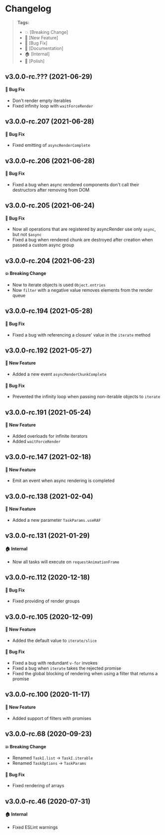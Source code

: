 Changelog
=========

> **Tags:**
> - :boom:       [Breaking Change]
> - :rocket:     [New Feature]
> - :bug:        [Bug Fix]
> - :memo:       [Documentation]
> - :house:      [Internal]
> - :nail_care:  [Polish]

## v3.0.0-rc.??? (2021-06-29)

#### :bug: Bug Fix

* Don't render empty iterables
* Fixed infinity loop with `waitForceRender`

## v3.0.0-rc.207 (2021-06-28)

#### :bug: Bug Fix

* Fixed emitting of `asyncRenderComplete`

## v3.0.0-rc.206 (2021-06-28)

#### :bug: Bug Fix

* Fixed a bug when async rendered components don't call their destructors after removing from DOM

## v3.0.0-rc.205 (2021-06-24)

#### :bug: Bug Fix

* Now all operations that are registered by asyncRender use only `async`, but not `$async`
* Fixed a bug when rendered chunk are destroyed after creation when passed a custom async group

## v3.0.0-rc.204 (2021-06-23)

#### :boom: Breaking Change

* Now to iterate objects is used `Object.entries`
* Now `filter` with a negative value removes elements from the render queue

## v3.0.0-rc.194 (2021-05-28)

#### :bug: Bug Fix

* Fixed a bug with referencing a closure' value in the `iterate` method

## v3.0.0-rc.192 (2021-05-27)

#### :rocket: New Feature

* Added a new event `asyncRenderChunkComplete`

#### :bug: Bug Fix

* Prevented the infinity loop when passing non-iterable objects to `iterate`

## v3.0.0-rc.191 (2021-05-24)

#### :rocket: New Feature

* Added overloads for infinite iterators
* Added `waitForceRender`

## v3.0.0-rc.147 (2021-02-18)

#### :rocket: New Feature

* Emit an event when async rendering is completed

## v3.0.0-rc.138 (2021-02-04)

#### :rocket: New Feature

* Added a new parameter `TaskParams.useRAF`

## v3.0.0-rc.131 (2021-01-29)

#### :house: Internal

* Now all tasks will execute on `requestAnimationFrame`

## v3.0.0-rc.112 (2020-12-18)

#### :bug: Bug Fix

* Fixed providing of render groups

## v3.0.0-rc.105 (2020-12-09)

#### :rocket: New Feature

* Added the default value to `iterate/slice`

#### :bug: Bug Fix

* Fixed a bug with redundant `v-for` invokes
* Fixed a bug when `iterate` takes the rejected promise
* Fixed the global blocking of rendering when using a filter that returns a promise

## v3.0.0-rc.100 (2020-11-17)

#### :rocket: New Feature

* Added support of filters with promises

## v3.0.0-rc.68 (2020-09-23)

#### :boom: Breaking Change

* Renamed `TaskI.list` -> `TaskI.iterable`
* Renamed `TaskOptions` -> `TaskParams`

#### :bug: Bug Fix

* Fixed rendering of arrays

## v3.0.0-rc.46 (2020-07-31)

#### :house: Internal

* Fixed ESLint warnings
